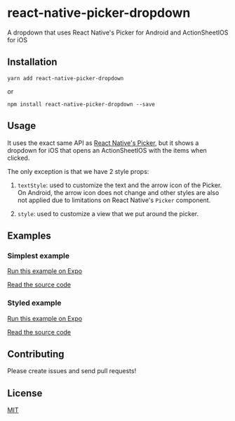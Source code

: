 # react-native-picker-dropdown
A dropdown that uses React Native's Picker for Android and ActionSheetIOS for iOS

## Installation

```yarn add react-native-picker-dropdown```

or

```npm install react-native-picker-dropdown --save```

## Usage

It uses the exact same API as [React Native's Picker](https://facebook.github.io/react-native/docs/picker.html), but it shows a dropdown for iOS that opens an ActionSheetIOS with the items when clicked.

The only exception is that we have 2 style props:

1. `textStyle`: used to customize the text and the arrow icon of the Picker. On Android, the arrow icon does not change and other styles are also not applied due to limitations on React Native's `Picker` component.

2. `style`: used to customize a view that we put around the picker.

## Examples

### Simplest example

[Run this example on Expo](https://exp.host/@danielweinmann/react-native-picker-dropdown-simplest)

[Read the source code](examples/simplest/App.js)

### Styled example

[Run this example on Expo](https://exp.host/@danielweinmann/react-native-picker-dropdown-styled)

[Read the source code](examples/styled/App.js)

## Contributing

Please create issues and send pull requests!

## License

[MIT](LICENSE)
